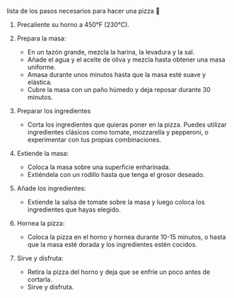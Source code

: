 lista de los pasos necesarios para hacer una pizza 🍕

1. Precaliente su horno a 450°F (230°C).

2. Prepara la masa:

   - En un tazón grande, mezcla la harina, la levadura y la sal.
   - Añade el agua y el aceite de oliva y mezcla hasta obtener una masa uniforme.
   - Amasa durante unos minutos hasta que la masa esté suave y elástica.
   - Cubre la masa con un paño húmedo y deja reposar durante 30 minutos.

3. Preparar los ingredientes

   - Corta los ingredientes que quieras poner en la pizza. Puedes utilizar ingredientes clásicos como tomate, mozzarella y pepperoni, o experimentar con tus propias combinaciones.

4. Extiende la masa:

   - Coloca la masa sobre una superficie enharinada.
   - Extiéndela con un rodillo hasta que tenga el grosor deseado.

5. Añade los ingredientes:

   - Extiende la salsa de tomate sobre la masa y luego coloca los ingredientes que hayas elegido.

6. Hornea la pizza:

   - Coloca la pizza en el horno y hornea durante 10-15 minutos, o hasta que la masa esté dorada y los ingredientes estén cocidos.

7. Sirve y disfruta:

   - Retira la pizza del horno y deja que se enfríe un poco antes de cortarla.
   - Sirve y disfruta.
